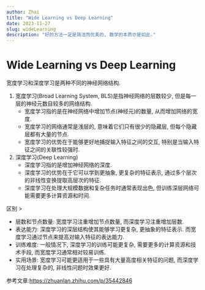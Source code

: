 ```yaml
---
author: Zhai
title: "Wide Learning vs Deep Learning"
date: 2023-11-27
slug: wideLearning
description: "好的方法一定是简洁而优美的, 数学的本质亦是如此."
---
```


# Wide Learning vs Deep Learning

宽度学习和深度学习是两种不同的神经网络结构.

1. 宽度学习(Broad Learning System, BLS)是指神经网络的层数较少, 但是每一层的神经元数目较多的网络结构.
    - 宽度学习指的是在神经网络中增加节点(神经元)的数量, 从而增加网络的宽度.
    - 宽度学习的网络通常是浅层的, 意味着它们只有很少的隐藏层, 但每个隐藏层都有大量的节点.
    - 宽度学习的优势在于能够更好地捕捉输入特征之间的交互, 特别是当输入特征之间的关联性较强时.
2. 深度学习(Deep Learning)
    - 深度学习指的是增加神经网络的深度.
    - 深度学习的优势在于它可以学到更抽象, 更复杂的特征表示, 通过多个层次的非线性变换提取高层次的特征.
    - 深度学习在处理大规模数据和复杂任务时通常表现出色, 但训练深层网络可能需要更多计算资源和时间.

区别 > 
- 层数和节点数量: 宽度学习注重增加节点数量, 而深度学习注重增加层数.
- 表达能力: 深度学习的深层结构使其能够学习更复杂, 更抽象的特征表示. 而宽度学习通过节点来提高对输入特征的表达能力.
- 训练难度: 一般情况下, 深度学习的训练可能更复杂, 需要更多的计算资源和技术手段, 而宽度学习通常相对较易训练.
- 实用场景: 宽度学习可能更适用于一些具有大量高度相关特征的问题, 而深度学习在处理复杂的, 非线性问题时效果更好.

参考文章:https://zhuanlan.zhihu.com/p/35442846